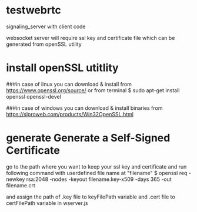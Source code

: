 # testwebrtc
signaling_server with client code

websocket server will require ssl key and certificate file
which can be generated from openSSL utility

# install openSSL utitlity 
  ###in case of linux you can download & install from https://www.openssl.org/source/ 
    or 
  from terminal
  $ sudo apt-get install openssl openssl-devel

###in case of windows you can download & install binaries from https://slproweb.com/products/Win32OpenSSL.html

# generate Generate a Self-Signed Certificate
  go to the path where you want to keep your ssl key and certificate and run following command with userdefined file name at "filename" 
$ openssl req -newkey rsa:2048 -nodes -keyout filename.key-x509 -days 365 -out filename.crt

  and assign the path of .key file to keyFilePath variable and .cert file to certFilePath variable in wserver.js

